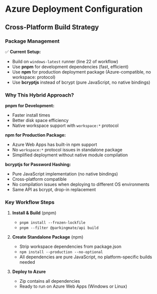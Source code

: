 # Azure Deployment Configuration

## Cross-Platform Build Strategy

### Package Management
✅ **Current Setup:**
- Build on `windows-latest` runner (line 22 of workflow)
- Use **pnpm** for development dependencies (fast, efficient)
- Use **npm** for production deployment package (Azure-compatible, no workspace: protocol)
- Use **bcryptjs** instead of bcrypt (pure JavaScript, no native bindings)

### Why This Hybrid Approach?

**pnpm for Development:**
- Faster install times
- Better disk space efficiency
- Native workspace support with `workspace:*` protocol

**npm for Production Package:**
- Azure Web Apps has built-in npm support
- No `workspace:*` protocol issues in standalone package
- Simplified deployment without native module compilation

**bcryptjs for Password Hashing:**
- Pure JavaScript implementation (no native bindings)
- Cross-platform compatible
- No compilation issues when deploying to different OS environments
- Same API as bcrypt, drop-in replacement

### Key Workflow Steps

1. **Install & Build** (pnpm)
   - `pnpm install --frozen-lockfile`
   - `pnpm --filter @parkingmate/api build`

2. **Create Standalone Package** (npm)
   - Strip workspace dependencies from package.json
   - `npm install --production --no-optional`
   - All dependencies are pure JavaScript, no platform-specific builds needed

3. **Deploy to Azure**
   - Zip contains all dependencies
   - Ready to run on Azure Web Apps (Windows or Linux)
